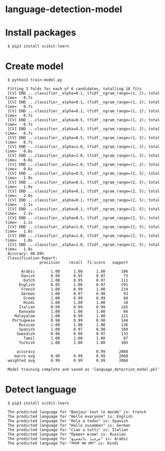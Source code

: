 # language-detection-model
# Install packages
 
     $ pip3 install scikit-learn
 
 # Create model
 
     $ python3 train-model.py 
 
     Fitting 3 folds for each of 6 candidates, totalling 18 fits
     [CV] END ...classifier__alpha=0.1, tfidf__ngram_range=(1, 2); total time=   0.7s
     [CV] END ...classifier__alpha=0.1, tfidf__ngram_range=(1, 2); total time=   0.7s
     [CV] END ...classifier__alpha=0.1, tfidf__ngram_range=(1, 2); total time=   0.7s
     [CV] END ...classifier__alpha=0.5, tfidf__ngram_range=(1, 2); total time=   0.7s
     [CV] END ...classifier__alpha=0.5, tfidf__ngram_range=(1, 2); total time=   0.7s
     [CV] END ...classifier__alpha=0.5, tfidf__ngram_range=(1, 2); total time=   0.7s
     [CV] END ...classifier__alpha=1.0, tfidf__ngram_range=(1, 2); total time=   0.6s
     [CV] END ...classifier__alpha=1.0, tfidf__ngram_range=(1, 2); total time=   0.6s
     [CV] END ...classifier__alpha=1.0, tfidf__ngram_range=(1, 2); total time=   0.6s
     [CV] END ...classifier__alpha=0.5, tfidf__ngram_range=(2, 5); total time=   1.9s
     [CV] END ...classifier__alpha=0.5, tfidf__ngram_range=(2, 5); total time=   1.9s
     [CV] END ...classifier__alpha=0.1, tfidf__ngram_range=(2, 5); total time=   2.0s
     [CV] END ...classifier__alpha=0.1, tfidf__ngram_range=(2, 5); total time=   2.1s
     [CV] END ...classifier__alpha=0.1, tfidf__ngram_range=(2, 5); total time=   2.1s
     [CV] END ...classifier__alpha=0.5, tfidf__ngram_range=(2, 5); total time=   2.1s
     [CV] END ...classifier__alpha=1.0, tfidf__ngram_range=(2, 5); total time=   1.6s
     [CV] END ...classifier__alpha=1.0, tfidf__ngram_range=(2, 5); total time=   1.8s
     [CV] END ...classifier__alpha=1.0, tfidf__ngram_range=(2, 5); total time=   1.8s
     Accuracy: 98.69%
     Classification Report:
                   precision    recall  f1-score   support
     
           Arabic       1.00      1.00      1.00       106
           Danish       0.99      0.95      0.97        73
            Dutch       1.00      0.95      0.97       111
          English       0.95      1.00      0.97       291
           French       1.00      0.99      1.00       219
           German       1.00      0.97      0.98        93
            Greek       1.00      0.99      0.99        68
            Hindi       1.00      1.00      1.00        10
          Italian       0.99      0.99      0.99       145
          Kannada       1.00      1.00      1.00        66
        Malayalam       1.00      0.99      1.00       121
       Portugeese       0.98      0.99      0.98       144
          Russian       1.00      1.00      1.00       136
          Spanish       1.00      0.97      0.98       160
         Sweedish       0.96      0.98      0.97       133
            Tamil       1.00      1.00      1.00        87
          Turkish       1.00      1.00      1.00       105
     
         accuracy                           0.99      2068
        macro avg       0.99      0.99      0.99      2068
     weighted avg       0.99      0.99      0.99      2068
     
     Model training complete and saved as 'language_detection_model.pkl'
 
 # Detect language
     $ pip3 install scikit-learn
     
     The predicted language for "Bonjour tout le monde" is: French
     The predicted language for "Hello everyone" is: English
     The predicted language for "Hola a todos" is: Spanish
     The predicted language for "Hallo zusammen" is: German
     The predicted language for "Ciao a tutti" is: Italian
     The predicted language for "Привет всем" is: Russian
     The predicted language for "مرحبا بالجميع" is: Arabic
     The predicted language for "नमस्ते सब लोग" is: Hindi
